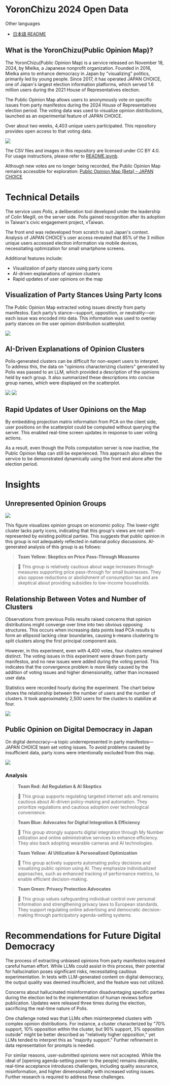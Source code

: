 # YoronChizu 2024 Open Data

Other languages
- [日本語 README](README_ja.md)



## What is the YoronChizu(Public Opinion Map)?
The YoronChizu(Public Opinion Map) is a service released on November 18, 2024, by Mielka, a Japanese nonprofit organization. Founded in 2016, Mielka aims to enhance democracy in Japan by "visualizing" politics, primarily led by young people. Since 2017, it has operated JAPAN CHOICE, one of Japan's largest election information platforms, which served 1.6 million users during the 2021 House of Representatives election.

The Public Opinion Map allows users to anonymously vote on specific issues from party manifestos during the 2024 House of Representatives election period. The voting data was used to visualize opinion distributions, launched as an experimental feature of JAPAN CHOICE.

Over about two weeks, 4,403 unique users participated. This repository provides open access to that voting data.

![](/images/tiled.png)

The CSV files and images in this repository are licensed under CC BY 4.0. For usage instructions, please refer to [README.ipynb](README.ipynb).

Although new votes are no longer being recorded, the Public Opinion Map remains accessible for exploration: [Public Opinion Map (Beta) - JAPAN CHOICE](https://japanchoice.jp/polis)

# Technical Details
The service uses *Polis*, a deliberation tool developed under the leadership of Colin Megill, on the server side. Polis gained recognition after its adoption in Taiwan's civic engagement project, vTaiwan.

The front end was redeveloped from scratch to suit Japan's context. Analysis of JAPAN CHOICE's user access revealed that 85% of the 3 million unique users accessed election information via mobile devices, necessitating optimization for small smartphone screens.

Additional features include:
- Visualization of party stances using party icons
- AI-driven explanations of opinion clusters
- Rapid updates of user opinions on the map

## Visualization of Party Stances Using Party Icons
The Public Opinion Map extracted voting issues directly from party manifestos. Each party’s stance—support, opposition, or neutrality—on each issue was encoded into data. This information was used to overlay party stances on the user opinion distribution scatterplot.

![](/images/readme_icons.png)

## AI-Driven Explanations of Opinion Clusters
Polis-generated clusters can be difficult for non-expert users to interpret. To address this, the data on "opinions characterizing clusters" generated by Polis was passed to an LLM, which provided a description of the opinions held by each group. It also summarized these descriptions into concise group names, which were displayed on the scatterplot.

![](/images/readme_label.png) ![](/images/readme_detail.png)

## Rapid Updates of User Opinions on the Map
By embedding projection matrix information from PCA on the client side, user positions on the scatterplot could be computed without querying the server. This enabled real-time screen updates in response to user voting actions.

As a result, even though the Polis computation server is now inactive, the Public Opinion Map can still be experienced. This approach also allows the service to be demonstrated dynamically using the front end alone after the election period.

# Insights

## Unrepresented Opinion Groups
![](/images/keizai.png)

This figure visualizes opinion groups on economic policy. The lower-right cluster lacks party icons, indicating that this group's views are not well-represented by existing political parties. This suggests that public opinion in this group is not adequately reflected in national policy discussions. AI-generated analysis of this group is as follows:

> **Team Yellow: Skeptics on Price Pass-Through Measures**

> 🤖 This group is relatively cautious about wage increases through measures supporting price pass-through for small businesses. They also oppose reductions or abolishment of consumption tax and are skeptical about providing subsidies to low-income households.

## Relationship Between Votes and Number of Clusters
Observations from previous Polis results raised concerns that opinion distributions might converge over time into two obvious opposing structures. This occurs when increasing data points lead PCA results to form an ellipsoid lacking clear boundaries, causing k-means clustering to split clusters along the first principal component axis.

However, in this experiment, even with 4,400 votes, four clusters remained distinct. The voting issues in this experiment were drawn from party manifestos, and no new issues were added during the voting period. This indicates that the convergence problem is more likely caused by the addition of voting issues and higher dimensionality, rather than increased user data.

Statistics were recorded hourly during the experiment. The chart below shows the relationship between the number of users and the number of clusters. It took approximately 2,500 users for the clusters to stabilize at four.

![](/images/cluster_num_keizai.png)

## Public Opinion on Digital Democracy in Japan
On digital democracy—a topic underrepresented in party manifestos—JAPAN CHOICE team set voting issues. To avoid problems caused by insufficient data, party icons were intentionally excluded from this map.

![](/images/digital.png)

### Analysis
> **Team Red: Ad Regulation & AI Skeptics**

> 🤖 This group supports regulating targeted internet ads and remains cautious about AI-driven policy-making and automation. They prioritize regulations and cautious adoption over technological convenience.

> **Team Blue: Advocates for Digital Integration & Efficiency**

> 🤖 This group strongly supports digital integration through My Number utilization and online administrative services to enhance efficiency. They also back adopting wearable cameras and AI technologies.

> **Team Yellow: AI Utilization & Personalized Optimization**

> 🤖 This group actively supports automating policy decisions and visualizing public opinion using AI. They emphasize individualized approaches, such as enhanced tracking of performance metrics, to enable efficient decision-making.

> **Team Green: Privacy Protection Advocates**

> 🤖 This group values safeguarding individual control over personal information and strengthening privacy laws to European standards. They support regulating online advertising and democratic decision-making through participatory agenda-setting systems.

# Recommendations for Future Digital Democracy

The process of extracting unbiased opinions from party manifestos required careful human effort. While LLMs could assist in this process, their potential for hallucination poses significant risks, necessitating cautious experimentation. In tests with LLM-generated content on digital democracy, the output quality was deemed insufficient, and the feature was not utilized.

Concerns about hallucinated misinformation disadvantaging specific parties during the election led to the implementation of human reviews before publication. Updates were released three times during the election, sacrificing the real-time nature of Polis.

One challenge noted was that LLMs often misinterpreted clusters with complex opinion distributions. For instance, a cluster characterized by "70% support, 10% opposition within the cluster, but 90% support, 3% opposition outside" might be better described as "relatively higher opposition," yet LLMs tended to interpret this as "majority support." Further refinement in data representation for prompts is needed.

For similar reasons, user-submitted opinions were not accepted. While the ideal of [opening agenda-setting power to the people] remains desirable, real-time acceptance introduces challenges, including quality assurance, misinformation, and higher dimensionality with increased voting issues. Further research is required to address these challenges.